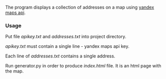 The program displays a collection of addresses on a map using
[yandex maps api](https://tech.yandex.ru/maps/jsapi/doc/2.1/quick-start/index-docpage/).

### Usage
Put file *apikey.txt* and *addresses.txt* into project directory.

*apikey.txt* must contain a single line - yandex maps api key.

Each line of *addresses.txt* contains a single address.

Run generator.py in order to produce *index.html* file. It is an html page with the map.
